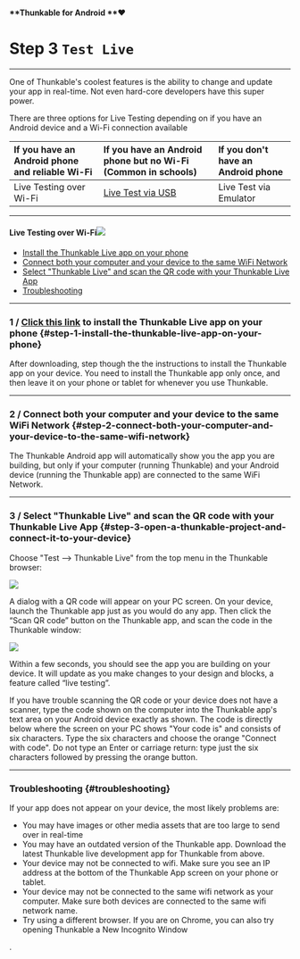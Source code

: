 #### **Thunkable for Android **❤

# Step 3 `Test Live`

---

One of Thunkable's coolest features is the ability to change and update your app in real-time. Not even hard-core developers have this super power.

There are three options for Live Testing depending on if you have an Android device and a Wi-Fi connection available

| If you have an Android phone and reliable Wi-Fi | If you have an Android phone but no Wi-Fi \(Common in schools\) | If you don't have an Android phone |
| :--- | :--- | :--- |
| Live Testing over Wi-Fi | [Live Test via USB](/Android/live-test-usb.md) | Live Test via Emulator |

---

#### Live Testing over Wi-Fi![](https://thunkable.com/explore/img/WifiA.png)

* [Install the Thunkable Live app on your phone](#step-1-install-the-thunkable-live-app-on-your-phone)
* [Connect both your computer and your device to the same WiFi Network](#step-2-connect-both-your-computer-and-your-device-to-the-same-wifi-network)
* [Select "Thunkable Live" and scan the QR code with your Thunkable Live App](#step-3-open-a-thunkable-project-and-connect-it-to-your-device)
* [Troubleshooting ](#troubleshooting)

---

### 1 /  [Click this link](https://play.google.com/store/apps/details?id=com.thunkable.appinventor.aicompanion3&hl=en) to install the Thunkable Live app on your phone {#step-1-install-the-thunkable-live-app-on-your-phone}

After downloading, step though the the instructions to install the Thunkable app on your device. You need to install the Thunkable app only once, and then leave it on your phone or tablet for whenever you use Thunkable.

---

### 2 / Connect both your computer and your device to the same WiFi Network {#step-2-connect-both-your-computer-and-your-device-to-the-same-wifi-network}

The Thunkable Android app will automatically show you the app you are building, but only if your computer \(running Thunkable\) and your Android device \(running the Thunkable app\) are connected to the same WiFi Network.

---

### 3 / Select "Thunkable Live" and scan the QR code with your Thunkable Live App {#step-3-open-a-thunkable-project-and-connect-it-to-your-device}

Choose "Test --&gt; Thunkable Live" from the top menu in the Thunkable browser:

![](https://thunkable.com/explore/img/connectSnapshot2.png)

A dialog with a QR code will appear on your PC screen. On your device, launch the Thunkable app just as you would do any app. Then click the “Scan QR code” button on the Thunkable app, and scan the code in the Thunkable window:

![](https://thunkable.com/explore/img/six_character_code.png)

Within a few seconds, you should see the app you are building on your device. It will update as you make changes to your design and blocks, a feature called “live testing”.

If you have trouble scanning the QR code or your device does not have a scanner, type the code shown on the computer into the Thunkable app's text area on your Android device exactly as shown. The code is directly below where the screen on your PC shows "Your code is" and consists of six characters. Type the six characters and choose the orange "Connect with code". Do not type an Enter or carriage return: type just the six characters followed by pressing the orange button.

---

### Troubleshooting {#troubleshooting}

If your app does not appear on your device, the most likely problems are:

* You may have images or other media assets that are too large to send over in real-time
* You may have an outdated version of the Thunkable app. Download the latest Thunkable live development app for Thunkable from above.
* Your device may not be connected to wifi. Make sure you see an IP address at the bottom of the Thunkable App screen on your phone or tablet.
* Your device may not be connected to the same wifi network as your computer. Make sure both devices are connected to the same wifi network name.
* Try using a different browser. If you are on Chrome, you can also try opening Thunkable a New Incognito Window

.

